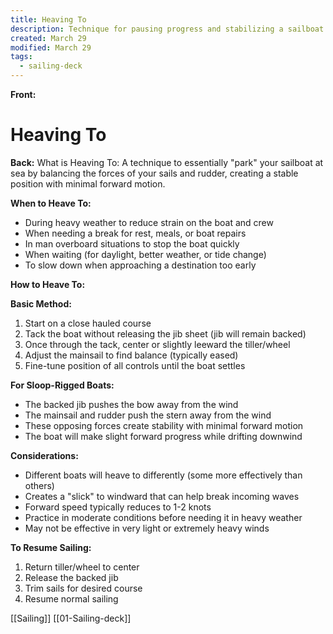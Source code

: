 ```yaml
---
title: Heaving To
description: Technique for pausing progress and stabilizing a sailboat at sea
created: March 29
modified: March 29
tags:
  - sailing-deck
---
```


**Front:**
# Heaving To

**Back:**
What is Heaving To:
A technique to essentially "park" your sailboat at sea by balancing the forces of your sails and rudder, creating a stable position with minimal forward motion.

**When to Heave To:**
- During heavy weather to reduce strain on the boat and crew
- When needing a break for rest, meals, or boat repairs
- In man overboard situations to stop the boat quickly
- When waiting (for daylight, better weather, or tide change)
- To slow down when approaching a destination too early

**How to Heave To:**

**Basic Method:**
1. Start on a close hauled course
2. Tack the boat without releasing the jib sheet (jib will remain backed)
3. Once through the tack, center or slightly leeward the tiller/wheel
4. Adjust the mainsail to find balance (typically eased)
5. Fine-tune position of all controls until the boat settles

**For Sloop-Rigged Boats:**
- The backed jib pushes the bow away from the wind
- The mainsail and rudder push the stern away from the wind
- These opposing forces create stability with minimal forward motion
- The boat will make slight forward progress while drifting downwind

**Considerations:**
- Different boats will heave to differently (some more effectively than others)
- Creates a "slick" to windward that can help break incoming waves
- Forward speed typically reduces to 1-2 knots
- Practice in moderate conditions before needing it in heavy weather
- May not be effective in very light or extremely heavy winds

**To Resume Sailing:**
1. Return tiller/wheel to center
2. Release the backed jib
3. Trim sails for desired course
4. Resume normal sailing 

[[Sailing]]
[[01-Sailing-deck]]
